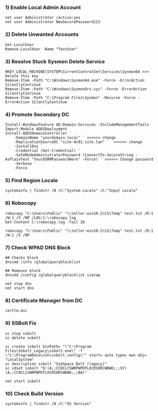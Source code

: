 ### 1) **Enable Local Admin Account**
```
net user Administrator /active:yes
net user Administrator NewSecurePassword123
```

### 2) **Delete Unwanted Accounts**
```
Get-LocalUser
Remove-LocalUser -Name "TestUser"
```
### 3) **Resolve Stuck Sysmon Delete Service**
```
HKEY_LOCAL_MACHINE\SYSTEM\CurrentControlSet\Services\Sysmon64 >>> Delete this key
Remove-Item -Path "C:\Windows\Sysmon64.exe" -Force -ErrorAction SilentlyContinue
Remove-Item -Path "C:\Windows\SysmonDrv.sys" -Force -ErrorAction SilentlyContinue
Remove-Item -Path "C:\Program Files\Sysmon" -Recurse -Force -ErrorAction SilentlyContinue
```
### 4) **Promote Secondary DC**
```
Install-WindowsFeature AD-Domain-Services -IncludeManagementTools
Import-Module ADDSDeployment
Install-ADDSDomainController `
    -DomainName "yourdomain.local" ` >>>>>> change
    -ReplicationSourceDC "site-dc01.site.lan" `  >>>>>> change
    -InstallDns `
    -Credential (Get-Credential) `
    -SafeModeAdministratorPassword (ConvertTo-SecureString -AsPlainText "YourDSRMPasswordHere" -Force) ` >>>>>> Change password
    -Verbose `
    -Force
```
### 5) **Find Region Locale**
```
systeminfo | findstr /B /C:"System Locale" /C:"Input Locale"
```

### 6) **Robocopy**
```
robocopy "C:\Users\Public" "\\teller-win10-2\C$\Temp" test.txt /R:1 /W:1 /V /NP /LOG:C:\robocopy.log
Get-Content C:\robocopy.log -Tail 20

robocopy "C:\Users\Public" "\\teller-win10-2\C$\Temp" test.txt /R:1 /W:1 /V /NP
```

### 7) **Check WPAD DNS Block**
```
## Checks block
dnscmd /info /globalqueryblocklist

## Removes block
dnscmd /config /globalqueryblocklist isatap

net stop dns
net start dns
```

### 8) **Certificate Manager from DC**
```
certlm.msc
```

### 9) **SSBolt Fix** 
```
sc stop ssbolt
sc delete ssbolt

sc create ssbolt binPath= "\"C:\Program Files\SSbolt_Legacy\ssbolt.exe\" -f \"C:\ProgramData\ssh\ssbolt_config\"" start= auto type= own obj= "LocalSystem"
sc description ssbolt "SimSpace Bolt (legacy)"
sc sdset ssbolt "D:(A;;CCDCLCSWRPWPDTLOCRSDRCWDWO;;;SY)(A;;CCDCLCSWRPWPDTLOCRSDRCWDWO;;;BA)"

net start ssbolt
```

### 10) **Check Build Version**
```
systeminfo | findstr /B /C:"OS Version"
```
